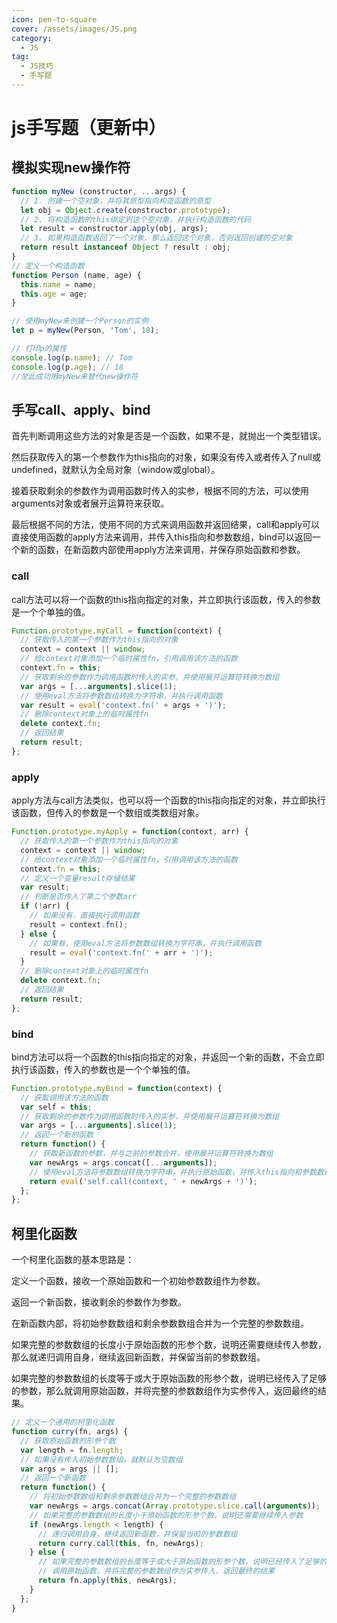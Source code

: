```yaml
---
icon: pen-to-square
cover: /assets/images/JS.png
category:
  - JS
tag:
  - JS技巧
  - 手写题
---
```


# js手写题（更新中）

## 模拟实现new操作符
```js
function myNew (constructor, ...args) {
  // 1. 创建一个空对象，并将其原型指向构造函数的原型
  let obj = Object.create(constructor.prototype);
  // 2. 将构造函数的this绑定到这个空对象，并执行构造函数的代码
  let result = constructor.apply(obj, args);
  // 3. 如果构造函数返回了一个对象，那么返回这个对象，否则返回创建的空对象
  return result instanceof Object ? result : obj;
}
// 定义一个构造函数
function Person (name, age) {
  this.name = name;
  this.age = age;
}

// 使用myNew来创建一个Person的实例
let p = myNew(Person, 'Tom', 18);

// 打印p的属性
console.log(p.name); // Tom
console.log(p.age); // 18
//至此成功用myNew来替代new操作符
```
## 手写call、apply、bind
首先判断调用这些方法的对象是否是一个函数，如果不是，就抛出一个类型错误。

然后获取传入的第一个参数作为this指向的对象，如果没有传入或者传入了null或undefined，就默认为全局对象（window或global）。

接着获取剩余的参数作为调用函数时传入的实参，根据不同的方法，可以使用arguments对象或者展开运算符来获取。

最后根据不同的方法，使用不同的方式来调用函数并返回结果，call和apply可以直接使用函数的apply方法来调用，并传入this指向和参数数组，bind可以返回一个新的函数，在新函数内部使用apply方法来调用，并保存原始函数和参数。
### call
call方法可以将一个函数的this指向指定的对象，并立即执行该函数，传入的参数是一个个单独的值。
```js
Function.prototype.myCall = function(context) {
  // 获取传入的第一个参数作为this指向的对象
  context = context || window;
  // 给context对象添加一个临时属性fn，引用调用该方法的函数
  context.fn = this;
  // 获取剩余的参数作为调用函数时传入的实参，并使用展开运算符转换为数组
  var args = [...arguments].slice(1);
  // 使用eval方法将参数数组转换为字符串，并执行调用函数
  var result = eval('context.fn(' + args + ')');
  // 删除context对象上的临时属性fn
  delete context.fn;
  // 返回结果
  return result;
};
```
### apply
apply方法与call方法类似，也可以将一个函数的this指向指定的对象，并立即执行该函数，但传入的参数是一个数组或类数组对象。
```js
Function.prototype.myApply = function(context, arr) {
  // 获取传入的第一个参数作为this指向的对象
  context = context || window;
  // 给context对象添加一个临时属性fn，引用调用该方法的函数
  context.fn = this;
  // 定义一个变量result存储结果
  var result;
  // 判断是否传入了第二个参数arr
  if (!arr) {
    // 如果没有，直接执行调用函数
    result = context.fn();
  } else {
    // 如果有，使用eval方法将参数数组转换为字符串，并执行调用函数
    result = eval('context.fn(' + arr + ')');
  }
  // 删除context对象上的临时属性fn
  delete context.fn;
  // 返回结果
  return result;
};
```
### bind
bind方法可以将一个函数的this指向指定的对象，并返回一个新的函数，不会立即执行该函数，传入的参数也是一个个单独的值。
```js
Function.prototype.myBind = function(context) {
  // 获取调用该方法的函数
  var self = this;
  // 获取剩余的参数作为调用函数时传入的实参，并使用展开运算符转换为数组
  var args = [...arguments].slice(1);
  // 返回一个新的函数
  return function() {
    // 获取新函数的参数，并与之前的参数合并，使用展开运算符转换为数组
    var newArgs = args.concat([...arguments]);
    // 使用eval方法将参数数组转换为字符串，并执行原始函数，并传入this指向和参数数组
    return eval('self.call(context, ' + newArgs + ')');
  };
};
```
## 柯里化函数
一个柯里化函数的基本思路是：

定义一个函数，接收一个原始函数和一个初始参数数组作为参数。

返回一个新函数，接收剩余的参数作为参数。

在新函数内部，将初始参数数组和剩余参数数组合并为一个完整的参数数组。

如果完整的参数数组的长度小于原始函数的形参个数，说明还需要继续传入参数，那么就递归调用自身，继续返回新函数，并保留当前的参数数组。

如果完整的参数数组的长度等于或大于原始函数的形参个数，说明已经传入了足够的参数，那么就调用原始函数，并将完整的参数数组作为实参传入，返回最终的结果。
```js
// 定义一个通用的柯里化函数
function curry(fn, args) {
  // 获取原始函数的形参个数
  var length = fn.length;
  // 如果没有传入初始参数数组，就默认为空数组
  var args = args || [];
  // 返回一个新函数
  return function() {
    // 将初始参数数组和剩余参数数组合并为一个完整的参数数组
    var newArgs = args.concat(Array.prototype.slice.call(arguments));
    // 如果完整的参数数组的长度小于原始函数的形参个数，说明还需要继续传入参数
    if (newArgs.length < length) {
      // 递归调用自身，继续返回新函数，并保留当前的参数数组
      return curry.call(this, fn, newArgs);
    } else {
      // 如果完整的参数数组的长度等于或大于原始函数的形参个数，说明已经传入了足够的参数
      // 调用原始函数，并将完整的参数数组作为实参传入，返回最终的结果
      return fn.apply(this, newArgs);
    }
  };
}
```

